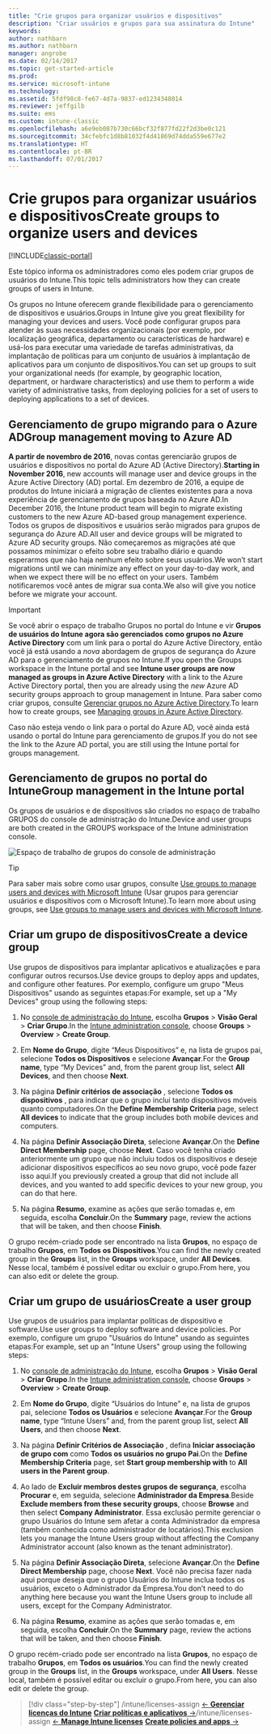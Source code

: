 ```yaml
---
title: "Crie grupos para organizar usuários e dispositivos"
description: "Criar usuários e grupos para sua assinatura do Intune"
keywords: 
author: nathbarn
ms.author: nathbarn
manager: angrobe
ms.date: 02/14/2017
ms.topic: get-started-article
ms.prod: 
ms.service: microsoft-intune
ms.technology: 
ms.assetid: 5fdf98c8-fe67-4d7a-9837-ed1234348014
ms.reviewer: jeffgilb
ms.suite: ems
ms.custom: intune-classic
ms.openlocfilehash: a6e9eb087b730c66bcf32f877fd22f2d3be0c121
ms.sourcegitcommit: 34cfebfc1d8b81032f4d41869d74dda559e677e2
ms.translationtype: HT
ms.contentlocale: pt-BR
ms.lasthandoff: 07/01/2017
---
```

# <span data-ttu-id="701ca-103">Crie grupos para organizar usuários e dispositivos</span><span class="sxs-lookup"><span data-stu-id="701ca-103">Create groups to organize users and devices</span></span>
<a id="create-groups-to-organize-users-and-devices" class="xliff"></a>

[!INCLUDE[classic-portal](../includes/classic-portal.md)]

<span data-ttu-id="701ca-104">Este tópico informa os administradores como eles podem criar grupos de usuários do Intune.</span><span class="sxs-lookup"><span data-stu-id="701ca-104">This topic tells administrators how they can create groups of users in Intune.</span></span>

<span data-ttu-id="701ca-105">Os grupos no Intune oferecem grande flexibilidade para o gerenciamento de dispositivos e usuários.</span><span class="sxs-lookup"><span data-stu-id="701ca-105">Groups in Intune give you great flexibility for managing your devices and users.</span></span> <span data-ttu-id="701ca-106">Você pode configurar grupos para atender às suas necessidades organizacionais (por exemplo, por localização geográfica, departamento ou características de hardware) e usá-los para executar uma variedade de tarefas administrativas, da implantação de políticas para um conjunto de usuários à implantação de aplicativos para um conjunto de dispositivos.</span><span class="sxs-lookup"><span data-stu-id="701ca-106">You can set up groups to suit your organizational needs (for example, by geographic location, department, or hardware characteristics) and use them to perform a wide variety of administrative tasks, from deploying policies for a set of users to deploying applications to a set of devices.</span></span>

## <span data-ttu-id="701ca-107">Gerenciamento de grupo migrando para o Azure AD</span><span class="sxs-lookup"><span data-stu-id="701ca-107">Group management moving to Azure AD</span></span>
<a id="group-management-moving-to-azure-ad" class="xliff"></a>

<span data-ttu-id="701ca-108">**A partir de novembro de 2016**, novas contas gerenciarão grupos de usuários e dispositivos no portal do Azure AD (Active Directory).</span><span class="sxs-lookup"><span data-stu-id="701ca-108">**Starting in November 2016**, new accounts will manage user and device groups in the Azure Active Directory (AD) portal.</span></span> <span data-ttu-id="701ca-109">Em dezembro de 2016, a equipe de produtos do Intune iniciará a migração de clientes existentes para a nova experiência de gerenciamento de grupos baseada no Azure AD.</span><span class="sxs-lookup"><span data-stu-id="701ca-109">In December 2016, the Intune product team will begin to migrate existing customers to the new Azure AD-based group management experience.</span></span> <span data-ttu-id="701ca-110">Todos os grupos de dispositivos e usuários serão migrados para grupos de segurança do Azure AD.</span><span class="sxs-lookup"><span data-stu-id="701ca-110">All user and device groups will be migrated to Azure AD security groups.</span></span> <span data-ttu-id="701ca-111">Não começaremos as migrações até que possamos minimizar o efeito sobre seu trabalho diário e quando esperarmos que não haja nenhum efeito sobre seus usuários.</span><span class="sxs-lookup"><span data-stu-id="701ca-111">We won’t start migrations until we can minimize any effect on your day-to-day work, and when we expect there will be no effect on your users.</span></span> <span data-ttu-id="701ca-112">Também notificaremos você antes de migrar sua conta.</span><span class="sxs-lookup"><span data-stu-id="701ca-112">We also will give you notice before we migrate your account.</span></span>


>[!IMPORTANT]
>
><span data-ttu-id="701ca-113">Se você abrir o espaço de trabalho Grupos no portal do Intune e vir **Grupos de usuários do Intune agora são gerenciados como grupos no Azure Active Directory** com um link para o portal do Azure Active Directory, então você já está usando a *nova* abordagem de grupos de segurança do Azure AD para o gerenciamento de grupos no Intune.</span><span class="sxs-lookup"><span data-stu-id="701ca-113">If you open the Groups workspace in the Intune portal and see **Intune user groups are now managed as groups in Azure Active Directory** with a link to the Azure Active Directory portal, then you are already using the *new* Azure AD security groups approach to group management in Intune.</span></span> <span data-ttu-id="701ca-114">Para saber como criar grupos, consulte [Gerenciar grupos no Azure Active Directory](https://docs.microsoft.com/azure/active-directory/active-directory-groups-create-azure-portal).</span><span class="sxs-lookup"><span data-stu-id="701ca-114">To learn how to create groups, see [Managing groups in Azure Active Directory](https://docs.microsoft.com/azure/active-directory/active-directory-groups-create-azure-portal).</span></span>
>
><span data-ttu-id="701ca-115">Caso não esteja vendo o link para o portal do Azure AD, você ainda está usando o portal do Intune para gerenciamento de grupos.</span><span class="sxs-lookup"><span data-stu-id="701ca-115">If you do not see the link to the Azure AD portal, you are still using the Intune portal for groups management.</span></span>

## <span data-ttu-id="701ca-116">Gerenciamento de grupos no portal do Intune</span><span class="sxs-lookup"><span data-stu-id="701ca-116">Group management in the Intune portal</span></span>
<a id="group-management-in-the-intune-portal" class="xliff"></a>

<span data-ttu-id="701ca-117">Os grupos de usuários e de dispositivos são criados no espaço de trabalho GRUPOS do console de administração do Intune.</span><span class="sxs-lookup"><span data-stu-id="701ca-117">Device and user groups are both created in the GROUPS workspace of the Intune administration console.</span></span>

![Espaço de trabalho de grupos do console de administração](./media/groups.png)


> [!TIP]
> <span data-ttu-id="701ca-119">Para saber mais sobre como usar grupos, consulte [Use groups to manage users and devices with Microsoft Intune](/intune-classic/deploy-use/use-groups-to-manage-users-and-devices-with-microsoft-intune) (Usar grupos para gerenciar usuários e dispositivos com o Microsoft Intune).</span><span class="sxs-lookup"><span data-stu-id="701ca-119">To learn more about using groups, see [Use groups to manage users and devices with Microsoft Intune](/intune-classic/deploy-use/use-groups-to-manage-users-and-devices-with-microsoft-intune).</span></span>


## <span data-ttu-id="701ca-120">Criar um grupo de dispositivos</span><span class="sxs-lookup"><span data-stu-id="701ca-120">Create a device group</span></span>
<a id="create-a-device-group" class="xliff"></a>
<span data-ttu-id="701ca-121">Use grupos de dispositivos para implantar aplicativos e atualizações e para configurar outros recursos.</span><span class="sxs-lookup"><span data-stu-id="701ca-121">Use device groups to deploy apps and updates, and configure other features.</span></span> <span data-ttu-id="701ca-122">Por exemplo, configure um grupo "Meus Dispositivos" usando as seguintes etapas:</span><span class="sxs-lookup"><span data-stu-id="701ca-122">For example, set up a "My Devices" group using the following steps:</span></span>

1.  <span data-ttu-id="701ca-123">No [console de administração do Intune](https://manage.microsoft.com/), escolha **Grupos** > **Visão Geral** > **Criar Grupo**.</span><span class="sxs-lookup"><span data-stu-id="701ca-123">In the [Intune administration console](https://manage.microsoft.com/), choose **Groups** > **Overview** > **Create Group**.</span></span>

2.  <span data-ttu-id="701ca-124">Em **Nome do Grupo**, digite “Meus Dispositivos” e, na lista de grupos pai, selecione **Todos os Dispositivos** e selecione **Avançar**.</span><span class="sxs-lookup"><span data-stu-id="701ca-124">For the **Group name**, type “My Devices” and, from the parent group list, select **All Devices**, and then choose **Next**.</span></span>

3.  <span data-ttu-id="701ca-125">Na página **Definir critérios de associação** , selecione **Todos os dispositivos** , para indicar que o grupo inclui tanto dispositivos móveis quanto computadores.</span><span class="sxs-lookup"><span data-stu-id="701ca-125">On the **Define Membership Criteria** page, select **All devices** to indicate that the group includes both mobile devices and computers.</span></span>

4.  <span data-ttu-id="701ca-126">Na página **Definir Associação Direta**, selecione **Avançar**.</span><span class="sxs-lookup"><span data-stu-id="701ca-126">On the **Define Direct Membership** page, choose **Next**.</span></span> <span data-ttu-id="701ca-127">Caso você tenha criado anteriormente um grupo que não incluiu todos os dispositivos e deseje adicionar dispositivos específicos ao seu novo grupo, você pode fazer isso aqui.</span><span class="sxs-lookup"><span data-stu-id="701ca-127">If you previously created a group that did not include all devices, and you wanted to add specific devices to your new group, you can do that here.</span></span>

5.  <span data-ttu-id="701ca-128">Na página **Resumo**, examine as ações que serão tomadas e, em seguida, escolha **Concluir**.</span><span class="sxs-lookup"><span data-stu-id="701ca-128">On the **Summary** page, review the actions that will be taken, and then choose **Finish**.</span></span>

<span data-ttu-id="701ca-129">O grupo recém-criado pode ser encontrado na lista **Grupos**, no espaço de trabalho **Grupos**, em **Todos os Dispositivos**.</span><span class="sxs-lookup"><span data-stu-id="701ca-129">You can find the newly created group in the **Groups** list, in the **Groups** workspace, under **All Devices**.</span></span> <span data-ttu-id="701ca-130">Nesse local, também é possível editar ou excluir o grupo.</span><span class="sxs-lookup"><span data-stu-id="701ca-130">From here, you can also edit or delete the group.</span></span>

## <span data-ttu-id="701ca-131">Criar um grupo de usuários</span><span class="sxs-lookup"><span data-stu-id="701ca-131">Create a user group</span></span>
<a id="create-a-user-group" class="xliff"></a>
<span data-ttu-id="701ca-132">Use grupos de usuários para implantar políticas de dispositivo e software.</span><span class="sxs-lookup"><span data-stu-id="701ca-132">Use user groups to deploy software and device policies.</span></span> <span data-ttu-id="701ca-133">Por exemplo, configure um grupo "Usuários do Intune" usando as seguintes etapas:</span><span class="sxs-lookup"><span data-stu-id="701ca-133">For example, set up an "Intune Users" group using the following steps:</span></span>

1.  <span data-ttu-id="701ca-134">No [console de administração do Intune](https://manage.microsoft.com/), escolha **Grupos** > **Visão Geral** > **Criar Grupo**.</span><span class="sxs-lookup"><span data-stu-id="701ca-134">In the [Intune administration console](https://manage.microsoft.com/), choose **Groups** > **Overview** > **Create Group**.</span></span>

2.  <span data-ttu-id="701ca-135">Em **Nome do Grupo**, digite “Usuários do Intune” e, na lista de grupos pai, selecione **Todos os Usuários** e selecione **Avançar**.</span><span class="sxs-lookup"><span data-stu-id="701ca-135">For the **Group name**, type “Intune Users” and, from the parent group list, select **All Users**, and then choose **Next**.</span></span>

3.  <span data-ttu-id="701ca-136">Na página **Definir Critérios de Associação** , defina **Iniciar associação de grupo com** como **Todos os usuários no grupo Pai**.</span><span class="sxs-lookup"><span data-stu-id="701ca-136">On the **Define Membership Criteria** page, set **Start group membership with** to **All users in the Parent group**.</span></span>

4.  <span data-ttu-id="701ca-137">Ao lado de **Excluir membros destes grupos de segurança**, escolha **Procurar** e, em seguida, selecione **Administrador da Empresa**.</span><span class="sxs-lookup"><span data-stu-id="701ca-137">Beside **Exclude members from these security groups**, choose **Browse** and then select **Company Administrator**.</span></span> <span data-ttu-id="701ca-138">Essa exclusão permite gerenciar o grupo Usuários do Intune sem afetar a conta Administrador da empresa (também conhecida como administrador de locatários).</span><span class="sxs-lookup"><span data-stu-id="701ca-138">This exclusion lets you manage the Intune Users group without affecting the Company Administrator account (also known as the tenant administrator).</span></span>

5.  <span data-ttu-id="701ca-139">Na página **Definir Associação Direta**, selecione **Avançar**.</span><span class="sxs-lookup"><span data-stu-id="701ca-139">On the **Define Direct Membership** page, choose **Next**.</span></span> <span data-ttu-id="701ca-140">Você não precisa fazer nada aqui porque deseja que o grupo Usuários do Intune inclua todos os usuários, exceto o Administrador da Empresa.</span><span class="sxs-lookup"><span data-stu-id="701ca-140">You don’t need to do anything here because you want the Intune Users group to include all users, except for the Company Administrator.</span></span>

6.  <span data-ttu-id="701ca-141">Na página **Resumo**, examine as ações que serão tomadas e, em seguida, escolha **Concluir**.</span><span class="sxs-lookup"><span data-stu-id="701ca-141">On the **Summary** page, review the actions that will be taken, and then choose **Finish**.</span></span>

<span data-ttu-id="701ca-142">O grupo recém-criado pode ser encontrado na lista **Grupos**, no espaço de trabalho **Grupos**, em **Todos os usuários**.</span><span class="sxs-lookup"><span data-stu-id="701ca-142">You can find the newly created group in the **Groups** list, in the **Groups** workspace, under **All Users**.</span></span> <span data-ttu-id="701ca-143">Nesse local, também é possível editar ou excluir o grupo.</span><span class="sxs-lookup"><span data-stu-id="701ca-143">From here, you can also edit or delete the group.</span></span>

>[!div class="step-by-step"]
<span data-ttu-id="701ca-144">/intune/licenses-assign [&larr; **Gerenciar licenças do Intune**](/intune/licenses-assign)       [**Criar políticas e aplicativos** &rarr;](.\start-with-a-paid-subscription-to-microsoft-intune-step-6.md)</span><span class="sxs-lookup"><span data-stu-id="701ca-144">/intune/licenses-assign [&larr; **Manage Intune licenses**](/intune/licenses-assign)       [**Create policies and apps** &rarr;](.\start-with-a-paid-subscription-to-microsoft-intune-step-6.md)</span></span>  
